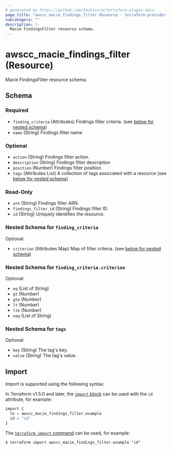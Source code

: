 ```yaml
---
# generated by https://github.com/hashicorp/terraform-plugin-docs
page_title: "awscc_macie_findings_filter Resource - terraform-provider-awscc"
subcategory: ""
description: |-
  Macie FindingsFilter resource schema.
---
```


# awscc_macie_findings_filter (Resource)

Macie FindingsFilter resource schema.



<!-- schema generated by tfplugindocs -->
## Schema

### Required

- `finding_criteria` (Attributes) Findings filter criteria. (see [below for nested schema](#nestedatt--finding_criteria))
- `name` (String) Findings filter name

### Optional

- `action` (String) Findings filter action.
- `description` (String) Findings filter description
- `position` (Number) Findings filter position.
- `tags` (Attributes List) A collection of tags associated with a resource (see [below for nested schema](#nestedatt--tags))

### Read-Only

- `arn` (String) Findings filter ARN.
- `findings_filter_id` (String) Findings filter ID.
- `id` (String) Uniquely identifies the resource.

<a id="nestedatt--finding_criteria"></a>
### Nested Schema for `finding_criteria`

Optional:

- `criterion` (Attributes Map) Map of filter criteria. (see [below for nested schema](#nestedatt--finding_criteria--criterion))

<a id="nestedatt--finding_criteria--criterion"></a>
### Nested Schema for `finding_criteria.criterion`

Optional:

- `eq` (List of String)
- `gt` (Number)
- `gte` (Number)
- `lt` (Number)
- `lte` (Number)
- `neq` (List of String)



<a id="nestedatt--tags"></a>
### Nested Schema for `tags`

Optional:

- `key` (String) The tag's key.
- `value` (String) The tag's value.

## Import

Import is supported using the following syntax:

In Terraform v1.5.0 and later, the [`import` block](https://developer.hashicorp.com/terraform/language/import) can be used with the `id` attribute, for example:

```terraform
import {
  to = awscc_macie_findings_filter.example
  id = "id"
}
```

The [`terraform import` command](https://developer.hashicorp.com/terraform/cli/commands/import) can be used, for example:

```shell
$ terraform import awscc_macie_findings_filter.example "id"
```
